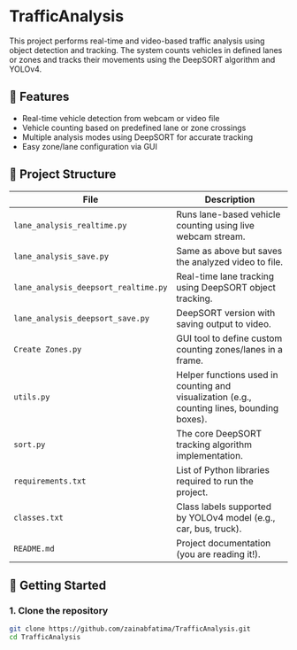# TrafficAnalysis

This project performs real-time and video-based traffic analysis using object detection and tracking. The system counts vehicles in defined lanes or zones and tracks their movements using the DeepSORT algorithm and YOLOv4.

## 🔧 Features

- Real-time vehicle detection from webcam or video file
- Vehicle counting based on predefined lane or zone crossings
- Multiple analysis modes using DeepSORT for accurate tracking
- Easy zone/lane configuration via GUI

## 📁 Project Structure

| File | Description |
|------|-------------|
| `lane_analysis_realtime.py` | Runs lane-based vehicle counting using live webcam stream. |
| `lane_analysis_save.py` | Same as above but saves the analyzed video to file. |
| `lane_analysis_deepsort_realtime.py` | Real-time lane tracking using DeepSORT object tracking. |
| `lane_analysis_deepsort_save.py` | DeepSORT version with saving output to video. |
| `Create Zones.py` | GUI tool to define custom counting zones/lanes in a frame. |
| `utils.py` | Helper functions used in counting and visualization (e.g., counting lines, bounding boxes). |
| `sort.py` | The core DeepSORT tracking algorithm implementation. |
| `requirements.txt` | List of Python libraries required to run the project. |
| `classes.txt` | Class labels supported by YOLOv4 model (e.g., car, bus, truck). |
| `README.md` | Project documentation (you are reading it!). |

## 🚀 Getting Started

### 1. Clone the repository

```bash
git clone https://github.com/zainabfatima/TrafficAnalysis.git
cd TrafficAnalysis
